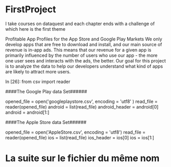 # FirstProject
I take courses on dataquest and each chapter ends with a challenge of which here is the first theme


Profitable App Profiles for the App Store and Google Play Markets
We only develop apps that are free to download and install, and our main source of revenue is in-app ads. This means that our revenue for a given app is primarily influenced by the number of users who use our app - the more one user sees and interacts with the ads, the better. Our goal for this project is to analyze the data to help our developers understand what kind of apps are likely to attract more users.

In [26]:
from csv import reader

####The Google Play data Set######

opened_file = open('googleplaystore.csv', encoding = 'utf8' )
read_file = reader(opened_file)
android = list(read_file)
android_header = android[0]
android = android[1:]

####The Apple Store data Set######

opened_file = open('AppleStore.csv', encoding = 'utf8')
read_file = reader(opened_file)
ios = list(read_file)
ios_header = ios[0]
ios = ios[1:]

# La suite sur le fichier du même nom 
